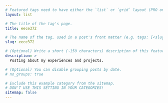 ```yaml
---
# Featured tags need to have either the `list` or `grid` layout (PRO only).
layout: list

# The title of the tag's page.
title: eece372

# The name of the tag, used in a post's front matter (e.g. tags: [<slug>]).
slug: eece372

# (Optional) Write a short (~150 characters) description of this featured tag.
description: >
  Posting about my experiences and projects.

# (Optional) You can disable grouping posts by date.
# no_groups: true

# Exclude this example category from the sitemap.
# DON'T USE THIS SETTING IN YOUR CATEGORIES!
sitemap: false
---
```

